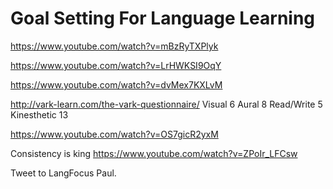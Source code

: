 # Goal Setting For Language Learning

https://www.youtube.com/watch?v=mBzRyTXPlyk

https://www.youtube.com/watch?v=LrHWKSI9OqY

https://www.youtube.com/watch?v=dvMex7KXLvM

http://vark-learn.com/the-vark-questionnaire/
Visual 6
Aural 8
Read/Write 5
Kinesthetic 13

https://www.youtube.com/watch?v=OS7gicR2yxM

Consistency is king
https://www.youtube.com/watch?v=ZPoIr_LFCsw

Tweet to LangFocus Paul.